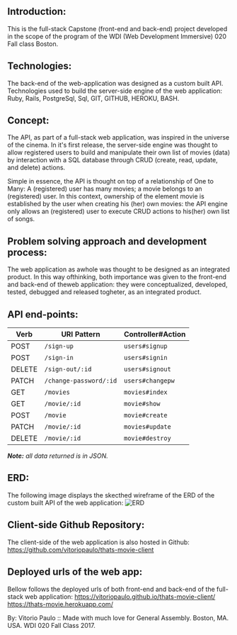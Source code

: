 ## **Introduction:**
This is the full-stack Capstone (front-end and back-end) project developed in
the scope of the program of the WDI (Web Development Immersive) 020 Fall
class Boston.

## **Technologies:**
The back-end of the web-application was designed as a custom built API.
Technologies used to build the server-side engine of the web application:
Ruby, Rails, PostgreSql, Sql, GIT, GITHUB, HEROKU, BASH.

## **Concept:**
The API, as part of a full-stack web application, was inspired in
the universe of the cinema. In it's first release, the server-side engine was
thought to allow registered users to build and manipulate their own list of
movies (data) by interaction with a SQL database through CRUD (create, read,
update, and delete) actions.

Simple in essence, the API is thought on top of a relationship of One to Many:
A (registered) user has many movies; a movie belongs to an (registered) user.
In this context, ownership of the element movie is established by the user when
creating his (her) own movies: the API engine only allows an (registered) user
to execute CRUD actions to his(her) own list of songs.

## **Problem solving approach and development process:** 
The web application as awhole was thought to be designed as an integrated product. 
In this way ofthinking, both importance was given to the front-end and back-end of 
theweb application: they were conceptualized, developed, tested, debugged and
released togheter, as an integrated product.

## **API end-points:**

| Verb | URI Pattern | Controller#Action |
| ---- | ----------- | ----------------- |
| POST   | `/sign-up`  | `users#signup` |
| POST   | `/sign-in`  | `users#signin` |
| DELETE | `/sign-out/:id` | `users#signout`  |
| PATCH   | `/change-password/:id`  | `users#changepw` |
| GET   | `/movies`  | `movies#index` |
| GET   | `/movie/:id` | `movie#show` |
| POST   | `/movie`  | `movie#create`  |
| PATCH   | `/movie/:id`  | `movies#update` |
| DELETE   | `/movie/:id`  | `movie#destroy` |

***Note:*** *all data returned is in JSON.*

## **ERD:**
The following image displays the skecthed wireframe of the ERD of the custom built
API of the web application:
![ERD](https://78.media.tumblr.com/8705bde8be267488811b7a6a34a624f3/tumblr_oz0886uGuN1wvd0d5o1_1280.jpg)

## **Client-side Github Repository:**
The client-side of the web application is also hosted in Github:
https://github.com/vitoriopaulo/thats-movie-client

## **Deployed urls of the web app:**
Bellow follows the deployed urls of both front-end and back-end of the
full-stack web application:
https://vitoriopaulo.github.io/thats-movie-client/
https://thats-movie.herokuapp.com/

By: Vitorio Paulo :: Made with much love for General Assembly.
Boston, MA. USA. WDI 020 Fall Class 2017.
